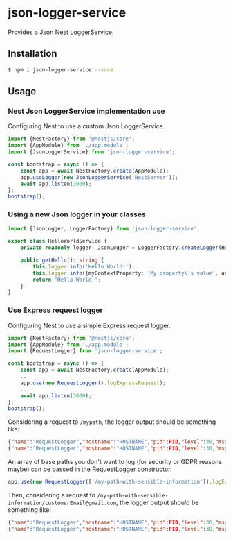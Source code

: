 # json-logger-service

Provides a Json [Nest LoggerService](https://docs.nestjs.com/techniques/logger).

## Installation

```bash
$ npm i json-logger-service --save
```

## Usage

### Nest Json LoggerService implementation use

Configuring Nest to use a custom Json LoggerService.

```typescript
import {NestFactory} from '@nestjs/core';
import {AppModule} from './app.module';
import {JsonLoggerService} from 'json-logger-service';

const bootstrap = async () => {
    const app = await NestFactory.create(AppModule);
    app.useLogger(new JsonLoggerService('NestServer'));
    await app.listen(3000);
};
bootstrap();
```

### Using a new Json logger in your classes

```typescript
import {JsonLogger, LoggerFactory} from 'json-logger-service';

export class HelloWorldService {
    private readonly logger: JsonLogger = LoggerFactory.createLogger(HelloWorldService.name);

    public getHello(): string {
        this.logger.info('Hello World!');
        this.logger.info({myContextProperty: 'My property\'s value', anotherProperty: 'Another value'}, 'Hello World with some context!');
        return 'Hello World!';
    }
}
```

### Use Express request logger

Configuring Nest to use a simple Express request logger.

```typescript
import {NestFactory} from '@nestjs/core';
import {AppModule} from './app.module';
import {RequestLogger} from 'json-logger-service';

const bootstrap = async () => {
    const app = await NestFactory.create(AppModule);
    ...
    app.use(new RequestLogger().logExpressRequest);
    ...
    await app.listen(3000);
};
bootstrap();
```

Considering a request to  `/mypath`, the logger output should be something like:
```json
{"name":"RequestLogger","hostname":"HOSTNAME","pid":PID,"level":30,"msg":"Before request GET '/mypath'","time":"2019-12-09T12:10:23.020Z","v":0}
{"name":"RequestLogger","hostname":"HOSTNAME","pid":PID,"level":30,"msg":"After request GET '/mypath'","time":"2019-12-09T12:10:23.021Z","v":0}

```

An array of base paths you don't want to log (for security or GDPR reasons maybe) can be passed in the RequestLogger constructor.

```typescript
app.use(new RequestLogger(['/my-path-with-sensible-information']).logExpressRequest);
```

Then, considering a request to  `/my-path-with-sensible-information/customerEmail@gmail.com`, the logger output should be something like:
```json
{"name":"RequestLogger","hostname":"HOSTNAME","pid":PID,"level":30,"msg":"Before request GET 'Path Omitted'","time":"2019-12-09T12:10:23.020Z","v":0}
{"name":"RequestLogger","hostname":"HOSTNAME","pid":PID,"level":30,"msg":"After request GET 'Path Omitted'","time":"2019-12-09T12:10:23.021Z","v":0}

```
